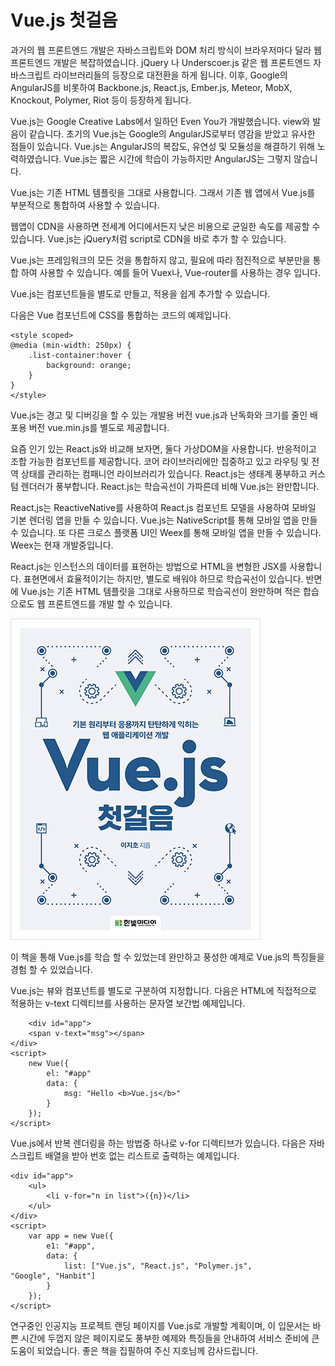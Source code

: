 # Vue.js 첫걸음

과거의 웹 프론트엔드 개발은 자바스크립트와 DOM 처리 방식이 브라우저마다 달라 웹 프론트엔드 개발은 복잡하였습니다. jQuery 나 Underscoer.js 같은 웹 프론트엔드 자바스크립트 라이브러리들의 등장으로 대전환을 하게 됩니다. 이후, Google의 AngularJS를 비롯하여 Backbone.js, React.js, Ember.js, Meteor, MobX, Knockout, Polymer, Riot 등이 등장하게 됩니다.

Vue.js는 Google Creative Labs에서 일하던 Even You가 개발했습니다. view와 발음이 같습니다. 초기의 Vue.js는 Google의 AngularJS로부터 영감을 받았고 유사한 점들이 있습니다. Vue.js는 AngularJS의 복잡도, 유연성 및 모듈성을 해결하기 위해 노력하였습니다. Vue.js는 짧은 시간에 학습이 가능하지만 AngularJS는 그렇지 않습니다.

Vue.js는 기존 HTML 템플릿을 그대로 사용합니다. 그래서 기존 웹 앱에서 Vue.js를 부분적으로 통합하여 사용할 수 있습니다.

웹앱이 CDN을 사용하면 전세계 어디에서든지 낮은 비용으로 균일한 속도를 제공할 수 있습니다. Vue.js는 jQuery처럼 script로 CDN을 바로 추가 할 수 있습니다.

Vue.js는 프레임워크의 모든 것을 통합하지 않고, 필요에 따라 점진적으로 부분만을 통합 하여 사용할 수 있습니다. 예를 들어 Vuex나, Vue-router를 사용하는 경우 입니다.

Vue.js는 컴포넌트들을 별도로 만들고, 적용을 쉽게 추가할 수 있습니다.

다음은 Vue 컴포넌트에 CSS를 통합하는 코드의 예제입니다.

```vue
<style scoped>
@media (min-width: 250px) {
    .list-container:hover {
        background: orange;
    }
}
</style>
```

Vue.js는 경고 및 디버깅을 할 수 있는 개발용 버전 vue.js과 난독화와 크기를 줄인 배포용 버전 vue.min.js를 별도로 제공합니다.

요즘 인기 있는 React.js와 비교해 보자면, 둘다 가상DOM을 사용합니다. 반응적이고 조합 가능한 컴포넌트를 제공합니다. 코어 라이브러리에만 집중하고 있고 라우팅 및 전역 상태를 관리하는 컴패니언 라이브러리가 있습니다. React.js는 생태계 풍부하고 커스텀 렌더러가 풍부합니다. React.js는 학습곡선이 가파른데 비해 Vue.js는 완만합니다. 

React.js는 ReactiveNative를 사용하여 React.js 컴포넌트 모델을 사용하여 모바일 기본 렌더링 앱을 만들 수 있습니다. Vue.js는 NativeScript를 통해 모바일 앱을 만들 수 있습니다. 또 다른 크로스 플랫폼 UI인 Weex를 통해 모바일 앱을 만들 수 있습니다. Weex는 현재 개발중입니다.

React.js는 인스턴스의 데이터를 표현하는 방법으로 HTML을 변형한 JSX를 사용합니다. 표현면에서 효율적이기는 하지만, 별도로 배워야 하므로 학습곡선이 있습니다. 반면에 Vue.js는 기존 HTML 템플릿을 그대로 사용하므로 학습곡선이 완만하며 적은 합습으로도 웹 프론트엔드를 개발 할 수 있습니다.

![img](B4472785767_l.jpg)

이 책을 통해 Vue.js를 학습 할 수 있었는데 완만하고 풍성한 예제로 Vue.js의 특징들을 경험 할 수 있었습니다.

Vue.js는 뷰와 컴포넌트를 별도로 구분하여 지정합니다. 다음은 HTML에 직접적으로 적용하는 v-text 디렉티브를 사용하는 문자열 보간법 예제입니다.

```vue
	<div id="app">
    <span v-text="msg"></span>
</div>
<script>
    new Vue({
        el: "#app"
        data: {
     		msg: "Hello <b>Vue.js</b>"   
    	}
	});
</script>
```

Vue.js에서 반복 렌더링을 하는 방법중 하나로 v-for  디렉티브가 있습니다. 다음은 자바스크립트 배열을 받아 번호 없는 리스트로 출력하는 예제입니다.

```vue
<div id="app">
    <ul>
        <li v-for="n in list">({n})</li>
    </ul>
</div>
<script>
    var app = new Vue({
        e1: "#app",
        data: {
            list: ["Vue.js", "React.js", "Polymer.js", 
"Google", "Hanbit"]
        }
    });
</script>
```

연구중인 인공지능 프로젝트 랜딩 페이지를 Vue.js로 개발할 계획이며, 이 입문서는 바쁜 시간에 두껍지 않은 페이지로도 풍부한 예제와 특징들을 안내하여 서비스 준비에 큰 도움이 되었습니다. 좋은 책을 집필하여 주신 지호님께 감사드립니다.



